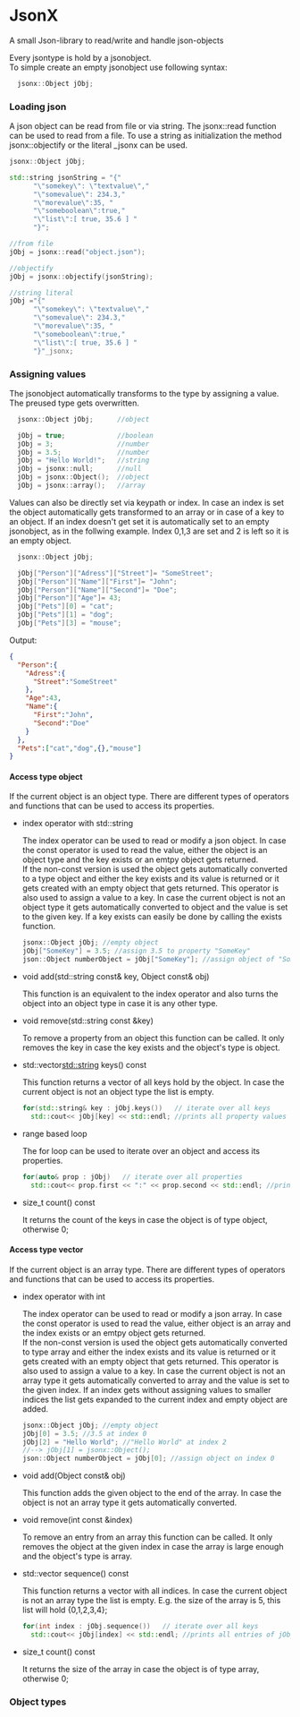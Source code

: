 # JsonX

A small Json-library to read/write and handle json-objects

Every jsontype is hold by a jsonobject.  
To simple create an empty jsonobject use following syntax:
```cpp
  jsonx::Object jObj;
```

### Loading json

A json object can be read from file or via string. The jsonx::read function can be used to read from a file. To use a string as initialization the method jsonx::objectify or the literal _jsonx can be used.

```cpp
jsonx::Object jObj;

std::string jsonString = "{"
      "\"somekey\": \"textvalue\","
      "\"somevalue\": 234.3,"
      "\"morevalue\":35, "
      "\"someboolean\":true,"
      "\"list\":[ true, 35.6 ] "
      "}";

//from file
jObj = jsonx::read("object.json");

//objectify
jObj = jsonx::objectify(jsonString);

//string literal
jObj ="{"
      "\"somekey\": \"textvalue\","
      "\"somevalue\": 234.3,"
      "\"morevalue\":35, "
      "\"someboolean\":true,"
      "\"list\":[ true, 35.6 ] "
      "}"_jsonx;
```

### Assigning values

The jsonobject automatically transforms to the type by assigning a value. The preused type gets overwritten.

```cpp
  jsonx::Object jObj;      //object

  jObj = true;             //boolean
  jObj = 3;                //number
  jObj = 3.5;              //number
  jObj = "Hello World!";   //string
  jObj = jsonx::null;      //null
  jObj = jsonx::Object();  //object
  jObj = jsonx::array();   //array
```

Values can also be directly set via keypath or index. In case an index is set the object automatically gets transformed to an array or in case of a key to an object. If an index doesn't get set it is automatically set to an empty jsonobject, as in the follwing example. Index 0,1,3 are set and 2 is left so it is an empty object.

```cpp
  jsonx::Object jObj;

  jObj["Person"]["Adress"]["Street"]= "SomeStreet";
  jObj["Person"]["Name"]["First"]= "John";
  jObj["Person"]["Name"]["Second"]= "Doe";
  jObj["Person"]["Age"]= 43;
  jObj["Pets"][0] = "cat";
  jObj["Pets"][1] = "dog";
  jObj["Pets"][3] = "mouse";

```
Output:
```json
{
  "Person":{
    "Adress":{
      "Street":"SomeStreet"
    },
    "Age":43,
    "Name":{
      "First":"John",
      "Second":"Doe"
    }
  },
  "Pets":["cat","dog",{},"mouse"]
}
```

#### Access type object

If the current object is an object type. There are different types of operators and functions that can be used to access its properties.

- index operator with std::string
  
  The index operator can be used to read or modify a json object. In case the const operator is used to read the value, either the object is an object type and the key exists or an emtpy object gets returned.  
  If the non-const version is used the object gets automatically converted to a type object and either the key exists and its value is returned or it gets created with an empty object that gets returned.
  This operator is also used to assign a value to a key. In case the current object is not an object type it gets automatically converted to object and the value is set to the given key. If a key exists can easily be done by calling the exists function.

  ```cpp
  jsonx::Object jObj; //empty object
  jObj["SomeKey"] = 3.5; //assign 3.5 to property "SomeKey"
  json::Object numberObject = jObj["SomeKey"]; //assign object of "SomeKey"
  ```
- void add(std::string const& key, Object const& obj)

  This function is an equivalent to the index operator and also turns the object into an object type in case it is any other type.

- void remove(std::string const &key)

  To remove a property from an object this function can be called. It only removes the key in case the key exists and the object's type is object.

- std::vector<std::string> keys() const
  
  This function returns a vector of all keys hold by the object. In case the current object is not an object type the list is empty.

  ```cpp
  for(std::string& key : jObj.keys())   // iterate over all keys
    std::cout<< jObj[key] << std::endl; //prints all property values of jObj
  ```
- range based loop
    
  The for loop can be used to iterate over an object and access its properties.
  ```cpp
  for(auto& prop : jObj)   // iterate over all properties
    std::cout<< prop.first << ":" << prop.second << std::endl; //prints key:value
  ```
- size_t count() const
    
  It returns the count of the keys in case the object is of type object, otherwise 0;

#### Access type vector
If the current object is an array type. There are different types of operators and functions that can be used to access its properties.

- index operator with int 
  
  The index operator can be used to read or modify a json array. In case the const operator is used to read the value, either object is an array and the index exists or an emtpy object gets returned.  
  If the non-const version is used the object gets automatically converted to type array and either the index exists and its value is returned or it gets created with an empty object that gets returned.
  This operator is also used to assign a value to a key. In case the current object is not an array type it gets automatically converted to array and the value is set to the given index. If an index gets without assigning values to smaller indices the list gets expanded to the current index and empty object are added.

  ```cpp
  jsonx::Object jObj; //empty object
  jObj[0] = 3.5; //3.5 at index 0
  jObj[2] = "Hello World"; //"Hello World" at index 2
  //--> jObj[1] = jsonx::Object();
  json::Object numberObject = jObj[0]; //assign object on index 0
  ```
- void add(Object const& obj)

  This function adds the given object to the end of the array. In case the object is not an array type it gets automatically converted.

- void remove(int const &index)

  To remove an entry from an array this function can be called. It only removes the object at the given index in case the array is large enough and the object's type is array.

- std::vector<int> sequence() const
  
  This function returns a vector with all indices. In case the current object is not an array type the list is empty. E.g. the size of the array is 5, this list will hold {0,1,2,3,4};

  ```cpp
  for(int index : jObj.sequence())   // iterate over all keys
    std::cout<< jObj[index] << std::endl; //prints all entries of jObj
  ```
- size_t count() const
    
  It returns the size of the array in case the object is of type array, otherwise 0;

### Object types